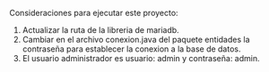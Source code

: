 Consideraciones para ejecutar este proyecto:

1. Actualizar la ruta de la libreria de mariadb. 
2. Cambiar en el archivo conexion.java del paquete entidades la contraseña para establecer la conexion a la base de datos. 
3. El usuario administrador es usuario: admin y contraseña: admin.